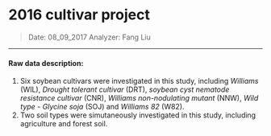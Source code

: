 #                            2016 cultivar project

> Date: 08_09_2017
> Analyzer: Fang Liu

-------

#### Raw data description:

1. Six soybean cultivars were investigated in this study, including *Williams* (WIL), *Drought tolerant cultivar* (DRT), *soybean cyst nematode resistance cultivar* (CNR), *Williams non-nodulating mutant* (NNW), *Wild type - Glycine soja* (SOJ) and *Williams 82* (W82).
2. Two soil types were simutaneously investigated in this study, including agriculture and forest soil.
